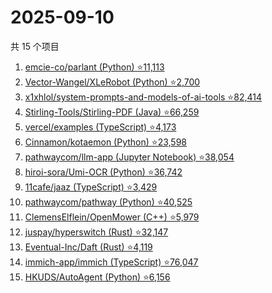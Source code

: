 # 2025-09-10

共 15 个项目

<!-- BEGIN GITHUB -->
<!-- 最后更新时间 2025-09-10 01:36:54 +0800 -->
1. [emcie-co/parlant (Python) ⭐11,113](https://github.com/emcie-co/parlant)
1. [Vector-Wangel/XLeRobot (Python) ⭐2,700](https://github.com/Vector-Wangel/XLeRobot)
1. [x1xhlol/system-prompts-and-models-of-ai-tools ⭐82,414](https://github.com/x1xhlol/system-prompts-and-models-of-ai-tools)
1. [Stirling-Tools/Stirling-PDF (Java) ⭐66,259](https://github.com/Stirling-Tools/Stirling-PDF)
1. [vercel/examples (TypeScript) ⭐4,173](https://github.com/vercel/examples)
1. [Cinnamon/kotaemon (Python) ⭐23,598](https://github.com/Cinnamon/kotaemon)
1. [pathwaycom/llm-app (Jupyter Notebook) ⭐38,054](https://github.com/pathwaycom/llm-app)
1. [hiroi-sora/Umi-OCR (Python) ⭐36,742](https://github.com/hiroi-sora/Umi-OCR)
1. [11cafe/jaaz (TypeScript) ⭐3,429](https://github.com/11cafe/jaaz)
1. [pathwaycom/pathway (Python) ⭐40,525](https://github.com/pathwaycom/pathway)
1. [ClemensElflein/OpenMower (C++) ⭐5,979](https://github.com/ClemensElflein/OpenMower)
1. [juspay/hyperswitch (Rust) ⭐32,147](https://github.com/juspay/hyperswitch)
1. [Eventual-Inc/Daft (Rust) ⭐4,119](https://github.com/Eventual-Inc/Daft)
1. [immich-app/immich (TypeScript) ⭐76,047](https://github.com/immich-app/immich)
1. [HKUDS/AutoAgent (Python) ⭐6,156](https://github.com/HKUDS/AutoAgent)
<!-- END GITHUB -->